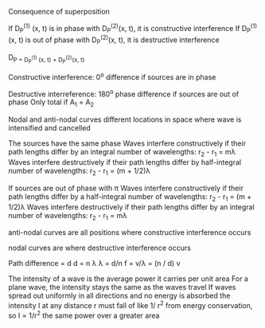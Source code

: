 Consequence of superposition

If D<sub>P</sub><sup>(1)</sup> (x, t) is in phase with D<sub>P</sub><sup>(2)</sup>(x, t), it is constructive interference
If D<sub>P</sub><sup>(1)</sup> (x, t) is out of phase with D<sub>P</sub><sup>(2)</sup>(x, t), it is destructive interference

D<sub>P</sup> = D<sub>P</sub><sup>(1)</sup> (x, t) + D<sub>P</sub><sup>(2)</sup>(x, t)

Constructive interference: 
0<sup>o</sup> difference if sources are in phase

Destructive interreference:
	180<sup>o</sup> phase difference if sources are out of phase
	Only total if A<sub>1</sub> = A<sub>2</sub>


Nodal and anti-nodal curves
	different locations in space where wave is intensified and cancelled


The sources have the same phase
	Waves interfere constructively if their path lengths differ by an integral number of wavelengths: r<sub>2</sub> - r<sub>1</sub> = mλ
	Waves interfere destructively if their path lengths differ by half-integral number of wavelengths: r<sub>2</sub> - r<sub>1</sub> = (m + 1/2)λ
	
If sources are out of phase with π
	Waves interfere constructively if their path lengths differ by a half-integral number of wavelengths: r<sub>2</sub> - r<sub>1</sub> = (m + 1/2)λ
	Waves interfere destructively if their path lengths differ by an integral number of wavelengths: r<sub>2</sub> - r<sub>1</sub> = mλ

anti-nodal curves are all positions where constructive interference occurs

nodal curves are where destructive interference occurs

Path difference = d
d = n λ
λ = d/n
f = v/λ = (n / d) v

The intensity of a wave is the average power it carries per unit area
For a plane wave, the intensity stays the same as the waves travel
If waves spread out uniformly in all directions and no energy is absorbed
	the intensity I at any distance r must fall of like 1/ r<sup>2</sup> from energy conservation, so I ∝ 1/r<sup>2</sup>
	the same power over a greater area


